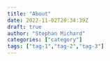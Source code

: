 ```yaml
---
title: "About"
date: 2022-11-02T20:34:39Z
draft: true
author: "Stephan Michard"
categories: ["category"]
tags: ["tag-1","tag-2","tag-3"]
---
```


